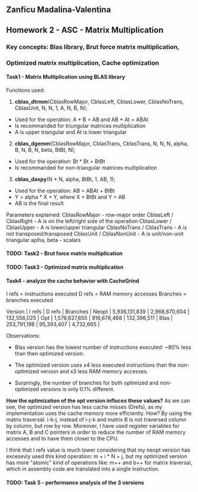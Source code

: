 ## Zanficu Madalina-Valentina
## Homework 2 - ASC - Matrix Multiplication

### Key concepts: Blas library, Brut force matrix multiplication,
### Optimized matrix multiplication, Cache optimization

#### Task1 - Matrix Multiplication using BLAS library

Functions used:
1. **cblas_dtrmm**(CblasRowMajor, CblasLeft, CblasLower, CblasNoTrans, CblasUnit, N, N, 1, A, N, B, N);

- Used for the operation: A * B = AB and AB * At = ABAt
- Is recommanded for triungular matrices multiplication 
- A is upper triangular and At is lower triangular

2. **cblas_dgemm**(CblasRowMajor, CblasTrans, CblasTrans,
					N, N, N, alpha, B, N, B, N, beta, BtBt, N);

- Used for the operation: Bt * Bt = BtBt
- Is recommanded for non-triangular matrices multiplication

3. **cblas_daxpy**(N * N, alpha, BtBt, 1, AB, 1);
- Used for the operation: AB = ABAt + BtBt
- Y = alpha * X + Y, where X = BtBt and Y = AB
- AB is the final result

Parameters explained:
CblasRowMajor - row-major order
CblasLeft / CblasRight - A is on the left/right side of the operation
CblasLower / CblasUpper - A is lower/upper triangular
CblasNoTrans / CblasTrans - A is not transposed/transposed
CblasUnit / CblasNonUnit - A is unit/non-unit triangular
aplha, beta - scalars

#### TODO: Task2 - Brut force matrix multiplication

#### TODO: Task3 - Optimized matrix multiplication

#### Task4 - analyze the cache behavior with CacheGrind
I refs = instructions executed
D refs = RAM memory accesses
Branches = branches executed

Version      |      I refs              |      D refs       |       Branches    |
Neopt        |      5,936,131,839       |  2,968,670,604    |      132,556,025  |
Opt          |      1,576,627,655       |    916,678,468    |      132,396,511  |
Blas         |        253,791,198       |     95,393,407    |       4,732,665   |

Observations:
- Blas version has the lowest number of instructions executed: ~80% less than then optimized version.

- The optimized version uses x4 less executed instructions than the non-optimized version and x3 less RAM memory accesses.

- Surpringly, the number of branches for both optimized and non-optimized versions is only 0.1% different.

**How the optimization of the opt version influces these values?**
As we can see, the optimized version has less cache misses (Drefs), as my
implementation uses the cache memory more efficiently.
How? By using the matrix traversal: i-k-j, instead of i-j-k and matrix B is not traversed column by column, but row by row.
Moreover, I have used register variables for matrix A, B and C pointers in order to reduce the number of RAM memory accesses and to have them closer to the CPU.

I think that I refs value is much lower considering that my neopt version has
excesevly used this kind operation: m + i * N + j, but my optimized version has
more "atomic" kind of operations like: m++ and b++ for matrix traversal, 
which in assembly code are translated into a single instruction.

#### TODO: Task 5 - performance analysis of the 3 versions









